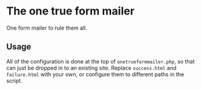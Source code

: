 # The one true form mailer

One form mailer to rule them all.


## Usage
All of the configuration is done at the top of `onetrueformmailer.php`, so that can just be dropped in to an existing site. Replace `success.html` and `failure.html` with your own, or configure them to different paths in the script.
